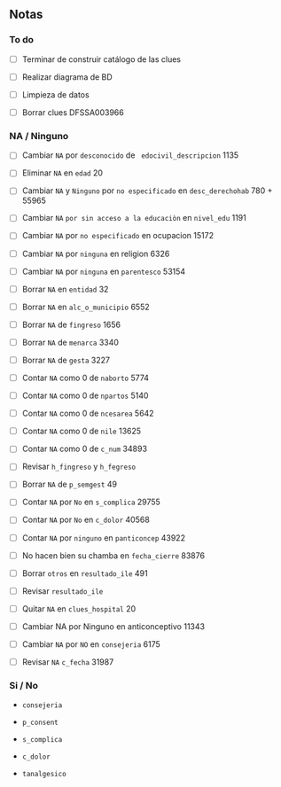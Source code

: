 ## Notas

### To do

+ [ ] Terminar de construir catálogo de las clues

+ [ ] Realizar diagrama de BD

+ [ ] Limpieza de datos

+ [ ] Borrar clues DFSSA003966

### NA / Ninguno

+ [ ] Cambiar ```NA``` por ```desconocido``` de ``` edocivil_descripcion``` 1135

+ [ ] Eliminar ```NA``` en ```edad``` 20

+ [ ] Cambiar ```NA``` y ```Ninguno``` por ```no especificado``` en ```desc_derechohab``` 780 + 55965

+ [ ] Cambiar ```NA``` ```por sin acceso a la educaciòn``` en ```nivel_edu``` 1191

+ [ ] Cambiar ```NA``` por ```no especificado``` en ocupacion 15172

+ [ ] Cambiar ```NA``` por ```ninguna``` en religion 6326

+ [ ] Cambiar ```NA``` por ```ninguna``` en ```parentesco``` 53154

+ [ ] Borrar ```NA``` en ```entidad``` 32

+ [ ] Borrar ```NA``` en ```alc_o_municipio``` 6552

+ [ ] Borrar ```NA``` de ```fingreso``` 1656

+ [ ] Borrar ```NA``` de ```menarca``` 3340

+ [ ] Borrar ```NA``` de ```gesta``` 3227

+ [ ] Contar ```NA``` como 0 de ```naborto``` 5774

+ [ ] Contar ```NA``` como 0 de ```npartos``` 5140

+ [ ] Contar ```NA``` como 0 de ```ncesarea``` 5642

+ [ ] Contar ```NA``` como 0 de ```nile``` 13625

+ [ ] Contar ```NA``` como 0 de ```c_num``` 34893

+ [ ] Revisar ```h_fingreso``` y ```h_fegreso```

+ [ ] Borrar ```NA``` de ```p_semgest``` 49

+ [ ] Contar ```NA``` por ```No``` en ```s_complica``` 29755

+ [ ] Contar ```NA``` por ```No``` en ```c_dolor``` 40568

+ [ ] Contar ```NA``` por ```ninguno``` en ```panticoncep``` 43922

+ [ ] No hacen bien su chamba en ```fecha_cierre``` 83876

+ [ ] Borrar ```otros``` en ```resultado_ile``` 491

+ [ ] Revisar ```resultado_ile```

+ [ ] Quitar ```NA``` en ```clues_hospital``` 20

+ [ ] Cambiar NA por Ninguno en anticonceptivo 11343

+ [ ] Cambiar ```NA``` por ```NO``` en ```consejeria``` 6175

+ [ ] Revisar ```NA``` ```c_fecha``` 31987

### Si / No

+  ```consejeria ```

+  ```p_consent ```

+  ```s_complica ```

+  ```c_dolor ```

+  ```tanalgesico ```